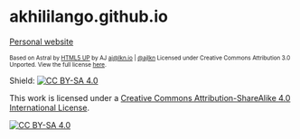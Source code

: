 # akhililango.github.io
[Personal website](https://akhililango.github.io/)

<font size="1"> Based on Astral by [HTML5 UP](https://html5up.net/) by AJ aj@lkn.io | [@ajlkn](https://twitter.com/ajlkn)
Licensed under Creative Commons Attribution 3.0 Unported. View the full license [here](https://github.com/justinhartman/html5up-astral/blob/master/LICENSE.txt).
</font>

Shield: [![CC BY-SA 4.0][cc-by-sa-shield]][cc-by-sa]

This work is licensed under a
[Creative Commons Attribution-ShareAlike 4.0 International License][cc-by-sa].

[![CC BY-SA 4.0][cc-by-sa-image]][cc-by-sa]

[cc-by-sa]: http://creativecommons.org/licenses/by-sa/4.0/
[cc-by-sa-image]: https://licensebuttons.net/l/by-sa/4.0/88x31.png
[cc-by-sa-shield]: https://img.shields.io/badge/License-CC%20BY--SA%204.0-lightgrey.svg

